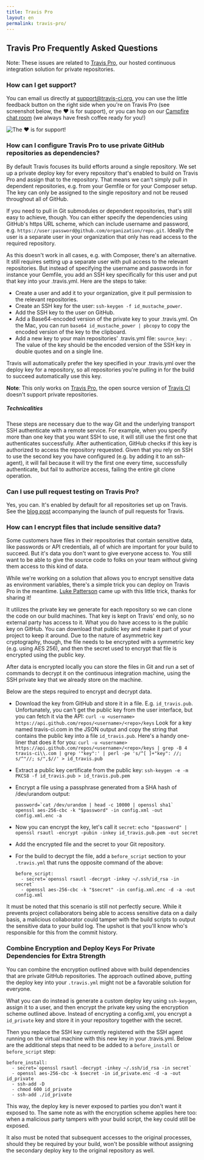 ```yaml
---
title: Travis Pro
layout: en
permalink: travis-pro/
---
```


## Travis Pro Frequently Asked Questions

<div id="toc"></div>

Note: These issues are related to [Travis Pro](http://travis-ci.com), our hosted
continuous integration solution for private repositories.

### How can I get support?

You can email us directly at <support@travis-ci.org>, you can use the little
feedback button on the right side when you're on Travis Pro (see screenshot
below, the ❤ is for support), or you can hop on our [Campfire chat
room](https://travisci.campfirenow.com/10e50) (we always have fresh coffee ready
for you!)

![The ❤ is for
support!](http://s3itch.paperplanes.de/Travis_CI_Pro_-_Hosted_CI_that_just_works-20120809-125329.png)

### How can I configure Travis Pro to use private GitHub repositories as dependencies?

By default Travis focuses its build efforts around a single repository. We set
up a private deploy key for every repository that's enabled to build on Travis
Pro and assign that to the repository. That means we can't simply pull in
dependent repositories, e.g. from your Gemfile or for your Composer setup. The
key can only be assigned to the single repository and not be reused throughout
all of GitHub.

If you need to pull in Git submodules or dependent repositories, that's still
easy to achieve, though. You can either specify the dependencies using GitHub's
https URL scheme, which can include username and password, e.g.
`https://user:password@github.com/organization/repo.git`. Ideally the user is a
separate user in your organization that only has read access to the required
repository.

As this doesn't work in all cases, e.g. with Composer, there's an alternative.
It still requires setting up a separate user with pull access to the relevant
repositories. But instead of specifying the username and passwords in for
instance your Gemfile, you add an SSH key specifically for this user and put
that key into your .travis.yml. Here are the steps to take:

* Create a user and add it to your organization, give it pull permission to the
  relevant repositories.
* Create an SSH key for the user: `ssh-keygen -f id_mustache_power`.
* Add the SSH key to the user on GitHub.
* Add a Base64-encoded version of the private key to your .travis.yml. On the
  Mac, you can run `base64 id_mustache_power | pbcopy` to copy the encoded
  version of the key to the clipboard.
* Add a new key to your main repositories' .travis.yml file: `source_key: `. The
  value of the key should be the encoded version of the SSH key in double
  quotes and on a single line.

Travis will automatically prefer the key specified in your .travis.yml over the
deploy key for a repository, so all repositories you're pulling in for the build
to succeed automatically use this key.

__Note__: This only works on [Travis Pro](http://travis-ci.com), the open source
version of [Travis CI](http://travis-ci.org) doesn't support private
repositories.

##### Technicalities

These steps are necessary due to the way Git and the underlying transport SSH
authenticate with a remote service. For example, when you specify more than one 
key that you want SSH to use, it will still use the first one that authenticates
successfully. After authentication, GitHub checks if this key is authorized to
access the repository requested. Given that you rely on SSH to use the second
key you have configured (e.g. by adding it to an ssh-agent), it will fail
because it will try the first one every time, successfully authenticate, but
fail to authorize access, failing the entire git clone operation.

### Can I use pull request testing on Travis Pro?

Yes, you can. It's enabled by default for all repositories set up on Travis. See
the [blog
post](http://blog.travis-ci.com/blog/announcing-pull-request-support/)
accompanying the launch of pull requests for Travis.

### How can I encrypt files that include sensitive data?

Some customers have files in their repositories that contain sensitive data,
like passwords or API credentials, all of which are important for your build to
succeed. But it's data you don't want to give everyone access to. You still want
to be able to give the source code to folks on your team without giving them
access to this kind of data.

While we're working on a solution that allows you to encrypt sensitive data as
environment variables, there's a simple trick you can deploy on Travis Pro in
the meantime. [Luke Patterson](https://twitter.com/lukewpatterson) came up with
this little trick, thanks for sharing it!

It utilizes the private key we generate for each repository so we can clone the
code on our build machines. That key is kept on Travis' end only, so no external
party has access to it. What you do have access to is the public key on GitHub.
You can download that public key and make it part of your project to keep
it around. Due to the nature of asymmetric key cryptography, though, the file
needs to be encrypted with a symmetric key (e.g. using AES 256), and then the
secret used to encrypt that file is encrypted using the public key.

After data is encrypted locally you can store the files in Git and run a set of
commands to decrypt it on the continuous integration machine, using the SSH
private key that we already store on the machine.

Below are the steps required to encrypt and decrypt data.

* Download the key from GitHub and store it in a file. E.g. `id_travis.pub`.
  Unfortunately, you can't get the public key from the user interface, but you
  can fetch it via the API:
  `curl -u <username> https://api.github.com/repos/<username>/<repo>/keys`
  Look for a key named travis-ci.com in the JSON output and copy the string that
  contains the public key into a file `id_travis.pub`. Here's a handy one-liner
  that does it for you:
  `curl -u <username> https://api.github.com/repos/<username>/<repo>/keys | grep -B 4 travis-ci\\.com | grep '"key":' | perl -pe 's/^[ ]+"key": //; s/^"//; s/",$//' > id_travis.pub`
* Extract a public key certificate from the public key:
  `ssh-keygen -e -m PKCS8 -f id_travis.pub > id_travis.pub.pem`
* Encrypt a file using a passphrase generated from a SHA hash of /dev/urandom
output:

      password=`cat /dev/urandom | head -c 10000 | openssl sha1`
      openssl aes-256-cbc -k "$password" -in config.xml -out config.xml.enc -a

* Now you can encrypt the key, let's call it `secret`:
  `echo "$password" | openssl rsautl -encrypt -pubin -inkey id_travis.pub.pem -out secret`
* Add the encrypted file and the secret to your Git repository.
* For the build to decrypt the file, add a `before_script` section to your
  `.travis.yml` that runs the opposite command of the above:

      before_script:
        - secret=`openssl rsautl -decrypt -inkey ~/.ssh/id_rsa -in secret`
        - openssl aes-256-cbc -k "$secret" -in config.xml.enc -d -a -out config.xml

It must be noted that this scenario is still not perfectly secure. While it
prevents project collaborators being able to access sensitive data on a
daily basis, a malicious collaborator could tamper with the
build scripts to output the sensitive data to your build log. The upshot is that
you'll know who's responsible for this from the commit history.

### Combine Encryption and Deploy Keys For Private Dependencies for Extra Strength

You can combine the encryption outlined above with build dependencies that are
private GitHub repositories. The approach outlined above, putting the deploy key
into your `.travis.yml` might not be a favorable solution for everyone.

What you can do instead is generate a custom deploy key using `ssh-keygen`,
assign it to a user, and then encrypt the private key using the encryption
scheme outlined above. Instead of encrypting a config.xml, you encrypt a
`id_private` key and store it in your repository together with the secret.

Then you replace the SSH key currently registered with the SSH agent running on
the virtual machine with this new key in your .travis.yml. Below are the
additional steps that need to be added to a `before_install` or `before_script`
step:

    before_install:
      - secret=`openssl rsautl -decrypt -inkey ~/.ssh/id_rsa -in secret`
      - openssl aes-256-cbc -k $secret -in id_private.enc -d -a -out id_private
      - ssh-add -D
      - chmod 600 id_private
      - ssh-add ./id_private

This way, the deploy key is never exposed to parties you don't want it exposed
to. The same note as with the encryption scheme applies here too: when a
malicious party tampers with your build script, the key could still be exposed.

It also must be noted that subsequent accesses to the original processes, should
they be required by your build, won't be possible without assigning the
secondary deploy key to the original repository as well.
